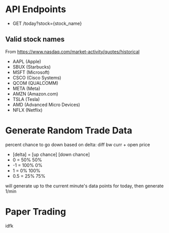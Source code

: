 # API Endpoints

- GET /today?stock={stock_name}

## Valid stock names

From https://www.nasdaq.com/market-activity/quotes/historical

- AAPL (Apple)
- SBUX (Starbucks)
- MSFT (Microsoft)
- CSCO (Cisco Systems)
- QCOM (QUALCOMM)
- META (Meta)
- AMZN (Amazon.com)
- TSLA (Tesla)
- AMD (Advanced Micro Devices)
- NFLX (Netflix)

# Generate Random Trade Data

percent chance to go down based on delta: diff bw curr + open price

-   [delta] = [up chance] [down chance]
-   0 = 50% 50%
-   -1 = 100% 0%
-   1 = 0% 100%
-   0.5 = 25% 75%

will generate up to the current minute's data points for today, then generate 1/min

# Paper Trading

idfk
